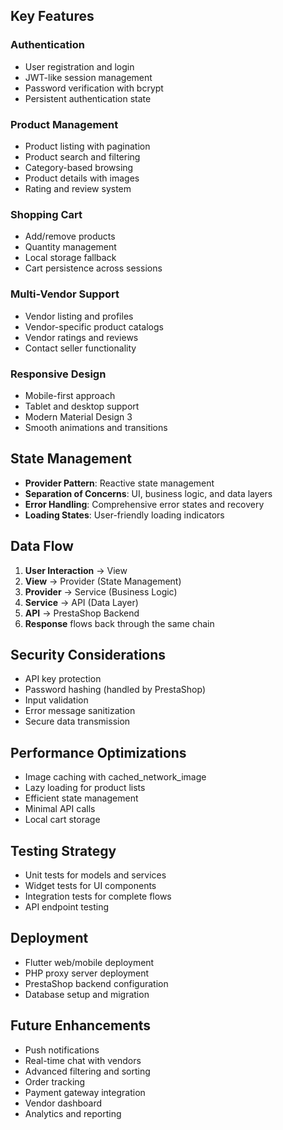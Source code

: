 ## Key Features

### Authentication

- User registration and login
- JWT-like session management
- Password verification with bcrypt
- Persistent authentication state

### Product Management

- Product listing with pagination
- Product search and filtering
- Category-based browsing
- Product details with images
- Rating and review system

### Shopping Cart

- Add/remove products
- Quantity management
- Local storage fallback
- Cart persistence across sessions

### Multi-Vendor Support

- Vendor listing and profiles
- Vendor-specific product catalogs
- Vendor ratings and reviews
- Contact seller functionality

### Responsive Design

- Mobile-first approach
- Tablet and desktop support
- Modern Material Design 3
- Smooth animations and transitions

## State Management

- **Provider Pattern**: Reactive state management
- **Separation of Concerns**: UI, business logic, and data layers
- **Error Handling**: Comprehensive error states and recovery
- **Loading States**: User-friendly loading indicators

## Data Flow

1. **User Interaction** → View
2. **View** → Provider (State Management)
3. **Provider** → Service (Business Logic)
4. **Service** → API (Data Layer)
5. **API** → PrestaShop Backend
6. **Response** flows back through the same chain

## Security Considerations

- API key protection
- Password hashing (handled by PrestaShop)
- Input validation
- Error message sanitization
- Secure data transmission

## Performance Optimizations

- Image caching with cached_network_image
- Lazy loading for product lists
- Efficient state management
- Minimal API calls
- Local cart storage

## Testing Strategy

- Unit tests for models and services
- Widget tests for UI components
- Integration tests for complete flows
- API endpoint testing

## Deployment

- Flutter web/mobile deployment
- PHP proxy server deployment
- PrestaShop backend configuration
- Database setup and migration

## Future Enhancements

- Push notifications
- Real-time chat with vendors
- Advanced filtering and sorting
- Order tracking
- Payment gateway integration
- Vendor dashboard
- Analytics and reporting
